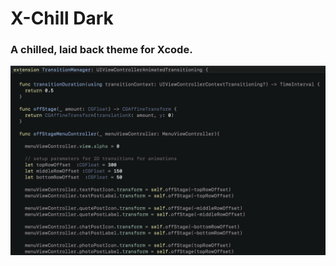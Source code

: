 # X-Chill Dark

### A chilled, laid back theme for Xcode.

![X-Chill Dark - Xcode Theme Screenshot](x_chill_dark.png "X-Chill Dark Xcode Theme")
